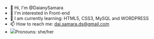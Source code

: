 - 👋 Hi, I'm @DaianySamara
- 👀 I'm interested in Front-end
- 🌱 I am currently learning: HTML5, CSS3, MySQL and WORDPRESS
- 📫 How to reach me: dai.samara.ds@gmail.com
- <img src="https://img.icons8.com/plumpy/24/000000/female.png"/>Pronouns: she/her


<!---
DaianySamara/DaianySamara is a ✨ special ✨ repository because its `README.md` (this file) appears on your GitHub profile.
You can click the Preview link to take a look at your changes.
--->
